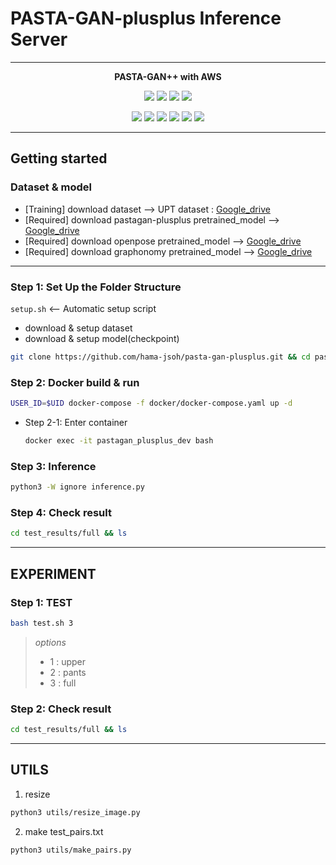 # PASTA-GAN-plusplus Inference Server

----

<p align="center">
  <b> PASTA-GAN++ with AWS </b>
</p>

<p align="center">
  <img src="https://img.shields.io/badge/version-0.0.1-green?style=flat-square">
  <img src="https://img.shields.io/badge/Python-3.8.x-3776AB?style=flat-square&logo=Python&logoColor=white">
  <img src="https://img.shields.io/badge/CUDA-11.0.3-76B900?style=flat-square&logo=NVIDIA&logoColor=white">
  <img src="https://img.shields.io/badge/CUDNN-8-76B900?style=flat-square&logo=NVIDIA&logoColor=white">
</p>

<p align="center">
  <img src="https://img.shields.io/badge/AWS-Lambda-FF9900?style=flat-square&logo=AWS-Lambda&logoColor=white">
  <img src="https://img.shields.io/badge/Amazon-EC2-FF9900?style=flat-square&logo=Amazon-EC2&logoColor=white">
  <img src="https://img.shields.io/badge/Amazon-RDS-527FFF?style=flat-square&logo=Amazon-RDS&logoColor=white">
  <img src="https://img.shields.io/badge/Amazon-S3-569A31?style=flat-square&logo=Amazon-S3&logoColor=white">
  
  <img src="https://img.shields.io/badge/Amazon-CloudWatch-FF4F8B?style=flat-square&logo=Amazon-CloudWatch&logoColor=white">
  <img src="https://img.shields.io/badge/Amazon-API_Gateway-A100FF?style=flat-square&logo=Amazon-API-Gateway&logoColor=white">
</p>

----

## Getting started

### Dataset & model
+ [Training] download dataset --> UPT dataset : [Google_drive](https://drive.google.com/file/d/1QgIQJ83FXE9XLUhKdY1RK-cHr5PGAa8V/view?usp=sharing)  
+ [Required] download pastagan-plusplus pretrained_model --> [Google_drive](https://drive.google.com/file/d/1k5QTVzd1B67--Y7WGejbRVA1Cgg6Wy2P/view?usp=sharing)
+ [Required] download openpose pretrained_model --> [Google_drive](https://drive.google.com/drive/folders/1Oz_fDTMDSttZMu-Va6kGvE81kaggm3sC?usp=share_link)
+ [Required] download graphonomy pretrained_model --> [Google_drive](https://drive.google.com/file/d/1zOyVygz_4OEcdfqbAR7ZFL5OXOgjd3RW/view?usp=share_link)

----

### Step 1: Set Up the Folder Structure
`setup.sh`  <-- Automatic setup script  
- download & setup dataset
- download & setup model(checkpoint)
```bash
git clone https://github.com/hama-jsoh/pasta-gan-plusplus.git && cd pasta-gan-plusplus && bash setup.sh
```

### Step 2: Docker build & run
```bash
USER_ID=$UID docker-compose -f docker/docker-compose.yaml up -d
```
  - Step 2-1: Enter container  
    ```bash
    docker exec -it pastagan_plusplus_dev bash
    ```
### Step 3: Inference
```bash
python3 -W ignore inference.py
```
### Step 4: Check result
```bash
cd test_results/full && ls
```

----
## EXPERIMENT
### Step 1: TEST
```bash
bash test.sh 3
```
  
> *options*
> + 1 : upper
> + 2 : pants
> + 3 : full

### Step 2: Check result
```bash
cd test_results/full && ls
```

----

## UTILS
1. resize
```bash
python3 utils/resize_image.py
```

2. make test_pairs.txt
```bash
python3 utils/make_pairs.py
```
